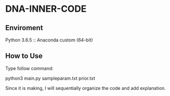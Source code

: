 # DNA-INNER-CODE

## Enviroment
Python 3.6.5 :: Anaconda custom (64-bit)

## How to Use
Type follow command:

python3 main.py sampleparam.txt prior.txt


Since it is making, I will sequentially organize the code and add explanation.
